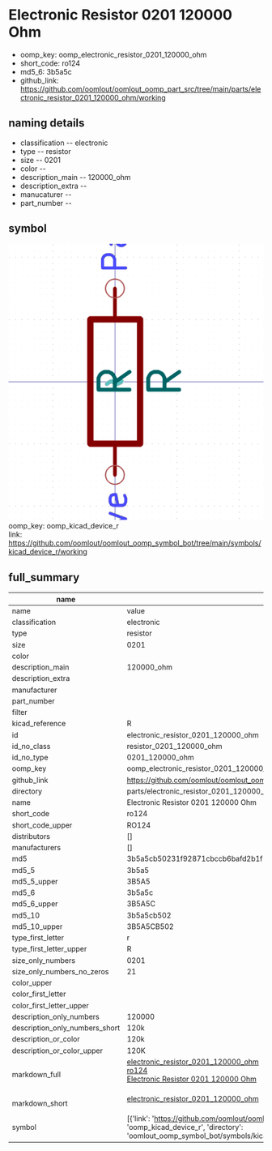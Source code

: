 # Electronic Resistor 0201 120000 Ohm

  
* oomp_key: oomp_electronic_resistor_0201_120000_ohm 
* short_code: ro124
* md5_6: 3b5a5c  
* github_link: https://github.com/oomlout/oomlout_oomp_part_src/tree/main/parts/electronic_resistor_0201_120000_ohm/working  
## naming details
* classification -- electronic
* type -- resistor
* size -- 0201
* color -- 
* description_main -- 120000_ohm
* description_extra -- 
* manucaturer -- 
* part_number -- 



## symbol

![](symbol/0/working/working_600.png)  
oomp_key: oomp_kicad_device_r  
link: https://github.com/oomlout/oomlout_oomp_symbol_bot/tree/main/symbols/kicad_device_r/working  


## full_summary
| name | value | 
| --- | --- | 
| name | value | 
| classification | electronic | 
| type | resistor | 
| size | 0201 | 
| color |  | 
| description_main | 120000_ohm | 
| description_extra |  | 
| manufacturer |  | 
| part_number |  | 
| filter |  | 
| kicad_reference | R | 
| id | electronic_resistor_0201_120000_ohm | 
| id_no_class | resistor_0201_120000_ohm | 
| id_no_type | 0201_120000_ohm | 
| oomp_key | oomp_electronic_resistor_0201_120000_ohm | 
| github_link | https://github.com/oomlout/oomlout_oomp_part_src/tree/main/parts/electronic_resistor_0201_120000_ohm/working | 
| directory | parts/electronic_resistor_0201_120000_ohm | 
| name | Electronic Resistor 0201 120000 Ohm | 
| short_code | ro124 | 
| short_code_upper | RO124 | 
| distributors | [] | 
| manufacturers | [] | 
| md5 | 3b5a5cb50231f92871cbccb6bafd2b1f | 
| md5_5 | 3b5a5 | 
| md5_5_upper | 3B5A5 | 
| md5_6 | 3b5a5c | 
| md5_6_upper | 3B5A5C | 
| md5_10 | 3b5a5cb502 | 
| md5_10_upper | 3B5A5CB502 | 
| type_first_letter | r | 
| type_first_letter_upper | R | 
| size_only_numbers | 0201 | 
| size_only_numbers_no_zeros | 21 | 
| color_upper |  | 
| color_first_letter |  | 
| color_first_letter_upper |  | 
| description_only_numbers | 120000 | 
| description_only_numbers_short | 120k | 
| description_or_color | 120k | 
| description_or_color_upper | 120K | 
| markdown_full | [electronic_resistor_0201_120000_ohm](https://github.com/oomlout/oomlout_oomp_part_src/tree/main/parts/electronic_resistor_0201_120000_ohm/working)<br>[ro124](https://github.com/oomlout/oomlout_oomp_part_src/tree/main/parts/electronic_resistor_0201_120000_ohm/working)<br>[Electronic Resistor 0201 120000 Ohm](https://github.com/oomlout/oomlout_oomp_part_src/tree/main/parts/electronic_resistor_0201_120000_ohm/working)<br><br> | 
| markdown_short | [electronic_resistor_0201_120000_ohm](https://github.com/oomlout/oomlout_oomp_part_src/tree/main/parts/electronic_resistor_0201_120000_ohm/working)<br><br> | 
| symbol | [{'link': 'https://github.com/oomlout/oomlout_oomp_symbol_bot/tree/main/symbols/kicad_device_r', 'oomp_key': 'oomp_kicad_device_r', 'directory': 'oomlout_oomp_symbol_bot/symbols/kicad_device_r//working/working.kicad_sym'}] | 
